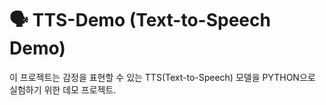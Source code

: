 # 🗣️ TTS-Demo (Text-to-Speech Demo)
이 프로젝트는 감정을 표현할 수 있는 TTS(Text-to-Speech) 모델을 PYTHON으로 실험하기 위한 데모 프로젝트.